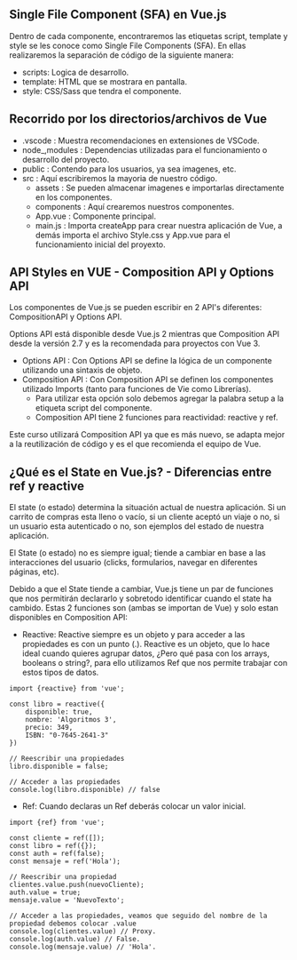 ## Single File Component (SFA) en Vue.js
Dentro de cada componente, encontraremos las etiquetas script, template y style se les conoce como Single File Components (SFA). En ellas realizaremos la separación de código de la siguiente manera:
* scripts: Logica de desarrollo.
* template: HTML que se mostrara en pantalla.
* style: CSS/Sass que tendra el componente.

## Recorrido por los directorios/archivos de Vue
* .vscode : Muestra recomendaciones en extensiones de VSCode.
* node_,modules : Dependencias utilizadas para el funcionamiento o desarrollo del proyecto.
* public : Contendo para los usuarios, ya sea imagenes, etc.
* src : Aquí escribiremos la mayoria de nuestro código.
    * assets : Se pueden almacenar imagenes e importarlas directamente en los componentes.
    * components : Aquí crearemos nuestros componentes.
    * App.vue : Componente principal.
    * main.js : Importa createApp para crear nuestra aplicación de Vue, a demás importa el archivo Style.css y App.vue para el funcionamiento inicial del proyexto.

## API Styles en VUE - Composition API y Options API
Los componentes de Vue.js se pueden escribir en 2 API's diferentes: CompositionAPI y Options API.

Options API está disponible desde Vue.js 2 mientras que Composition API desde la versión 2.7 y es la recomendada para proyectos con Vue 3.

* Options API : Con Options API se define la lógica de un componente utilizando una sintaxis de objeto.
* Composition API : Con Composition API se definen los componentes utilizado Imports (tanto para funciones de Vie como Librerías). 
    * Para utilizar esta opción solo debemos agregar la palabra setup a la etiqueta script del componente.
    * Composition API tiene 2 funciones para reactividad: reactive y ref.

Este curso utilizará Composition API ya que es más nuevo, se adapta mejor a la reutilización de código y es el que recomienda el equipo de Vue.

## ¿Qué es el State en Vue.js? - Diferencias entre ref y reactive
El state (o estado) determina la situación actual de nuestra aplicación. Si un carrito de compras esta lleno o vacío, si un cliente aceptó un viaje o no, si un usuario esta autenticado o no, son ejemplos del estado de nuestra aplicación. 

El State (o estado) no es siempre igual; tiende a cambiar en base a las interacciones del usuario (clicks, formularios, navegar en diferentes páginas, etc).

Debido a que el State tiende a cambiar, Vue.js tiene un par de funciones que nos permitirán declararlo y sobretodo identificar cuando el state ha cambido. Estas 2 funciones son (ambas se importan de Vue) y solo estan disponibles en Composition API:


* Reactive: Reactive siempre es un objeto y para acceder a las propiedades es con un punto (.). Reactive es un objeto, que lo hace ideal cuando quieres agrupar datos, ¿Pero qué pasa con los arrays, booleans o string?, para ello utilizamos Ref que nos permite trabajar con estos tipos de datos.
```JS
import {reactive} from 'vue';

const libro = reactive({
    disponible: true,
    nombre: 'Algoritmos 3',
    precio: 349,
    ISBN: "0-7645-2641-3"
})

// Reescribir una propiedades
libro.disponible = false;

// Acceder a las propiedades
console.log(libro.disponible) // false
```

* Ref: Cuando declaras un Ref deberás colocar un valor inicial.
```JS
import {ref} from 'vue';

const cliente = ref([]);
const libro = ref({});
const auth = ref(false);
const mensaje = ref('Hola');

// Reescribir una propiedad
clientes.value.push(nuevoCliente);
auth.value = true;
mensaje.value = 'NuevoTexto';

// Acceder a las propiedades, veamos que seguido del nombre de la propiedad debemos colocar .value
console.log(clientes.value) // Proxy.
console.log(auth.value) // False.
console.log(mensaje.value) // 'Hola'.
```